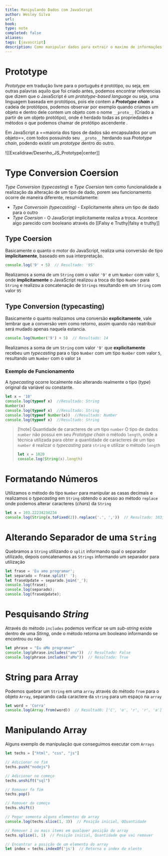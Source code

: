 ```yaml
---
title: Manipulando Dados com JavaScript
author: Wesley Silva
url:
book:
type: note
completed: false
aliases:
tags: [javascript]
description: Como manipular dados para extrair o maximo de informações
---
```

# Prototype
*Prototype* em tradução livre para o português é protótipo, ou seja, em outras palavras aquilo que foi criado antes, podemos encontrar referencias que dizem que o JavaScript é um *prototype-based language* ou seja, uma linguagem baseada em protótipos, pois ele contem a **_Prototype chain_** a cadeia de protótipos, podemos observar por exemplo quando criamos um objeto e dentro dele contem um objeto com o nome `__proto__`  (Criado a partir de um objeto protótipo), onde é herdado todas as propriedades e métodos o que podemos chamar de protótipo ascendente .

Em JavaScript a ==maioria dos tipos de dados são encapsulados por um objeto==, com todos possuindo seu `__proto__` herdando sua *Prototype chain*, podendo existir um *prototype* dentro do outro. 

![[Excalidraw/Desenho_JS_Prototype|center]]

# Type Conversion Coersion
*Type Conversion* (*typecasting*) e *Type Coersion* tem como funcionalidade a realização da alteração de um tipo de dado, porem seu funcionamento ocorre de maneira diferente, resumidamente:
- _Type Conversoin (typecasting)_ - Explicitamente altera um tipo de dado para o outro
- _Type Coersion_ - O JavaScript implicitamente realiza a troca. Acontece algo parecido com booleano através do [[Falsy e Truthy|falsy e truthy]]

## Type Coersion
Basicamente o quanto o motor do JavaScript, realiza uma conversão de tipo **implicitamente**, baseado em sua interpretação.
```js
console.log('9' + 5)  // Resultado: '95'
```
Realizamos a soma de um `String` com o valor `'9'` e um `Number` com valor `5`, onde **implicitamente** o JavaScript realizou a troca do tipo `Number` para `String` e realizou a concatenação de `Strings` resultando em um `String` com valor `95`

## Type Conversion (typecasting)
Basicamente o quanto realizamos uma conversão **explicitamente**, vale lembrar que a conversão vem como retorno, assim quando não reatribuir será mudado apenas naquela estancia.
```js
console.log(Number('9') + 5)  // Resultado: 14
```
Realizamos a soma de um `String` com valor `'9'` que **explicitamente** recebeu um *typecasting* para o tipo `Number` com um tipo `Number` com valor `5`, resultando um `Number` com o valor `14`

### Exemplo de Funcionamento
A *typecasting* ocorre localmente não alterando realmente o tipo (*type*) original da variável ou constante.
```js
let x = '10'
console.log(typeof x)  //Resultado: String
Number(x)
console.log(typeof x)  //Resultado: String
console.log(typeof Number(x))  //Resultado: Number
console.log(typeof x)  //Resultado: String
```

>[!note] Quantidade de caracteres de um tipo `number`
>O tipo de dados `number` não possui em seu *Prototype chain* o método `length`, onde a técnica utilizada para obter a quantidade de caracteres de um tipo `number` é realizar o *typecasting* para `string` e utilizar o método `length`
>```js
>let x = 1020
>console.log(String(x).length)
>```

# Formatando Números
Utilizamos o método do tipo `Number` para manipular as casas decimais e realizamos o *typecasting* em `String` obtendo o acesso ao método `replace` onde podemos alterar caracteres (*chars*) da `String`
```js
let x = 103.22234234234
console.log(String(x.toFixed(2)).replace('.', ','))  // Resultado: 103,22
```

# Alterando Separador de uma `String`
Quebramos a `String` utilizando o `split` informando qual o separador utilizado, depois concatenamos as `Strings` informando um separador para utilização
```js
let frase = 'Eu amo programar';
let separado = frase.split(' ');
let fraseUpdate = separado.join('_');
console.log(frase);
console.log(separado);
console.log(fraseUpdate);
```

# Pesquisando *String*
Através do método `includes` podemos verificar se um *sub-string* existe dentro de uma *Stirng*, onde o método retorna um booleano informando se encontrou ou não
```js
let phrase = "Eu aMo programar"
console.log(phrase.includes("amo"))  // Resultado: False
console.log(phrase.includes("aMo"))  // Resultado: True
```

# String para Array
Podemos quebrar um `String` em uma `array` através do método `from` para o objeto `Array`, separando cada caractere da `string` para um espaço na `array`
```js
let word = 'Corra'
console.log(Array.from(word))  // Resultad0: ['C', 'o', 'r', 'r', 'a']
```

# Manipulando Array
Alguns exemplo de manipulação que conseguimos executar com `Arrays`
```js
let techs = ["html", "css", "js"]

// Adicionar no fim
techs.push("nodejs")

// Adicionar no começo
techs.unshift("sql")

// Remover fo fim
techs.pop()

// Remover do começo
techs.shift()

// Pegar somenta alguns elementos do array
console.log(techs.slice(1, 3))  // Posição inicial, QQuantidade

// Remover 1 ou mais items em qualquer posição do array
techs.splice(1, 1)  // Posição inicial, Quantidade que vai remover

// Encontrar a posição de um elemento do array
let index = techs.indexOf('js')  // Retorna o index do elento
```